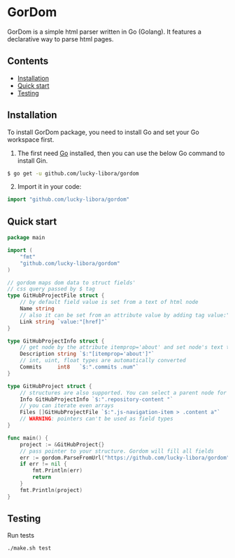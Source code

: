 # GorDom 


GorDom is a simple html parser written in Go (Golang). It features a declarative way to parse html pages.


## Contents

- [Installation](#installation)
- [Quick start](#quick-start)
- [Testing](#testing)


## Installation

To install GorDom package, you need to install Go and set your Go workspace first.

1. The first need [Go](https://golang.org/) installed, then you can use the below Go command to install Gin.

```sh
$ go get -u github.com/lucky-libora/gordom
```

2. Import it in your code:

```go
import "github.com/lucky-libora/gordom"
```

## Quick start

```go
package main

import (
    "fmt"
    "github.com/lucky-libora/gordom"
)

// gordom maps dom data to struct fields'
// css query passed by $ tag 
type GitHubProjectFile struct {
    // by default field value is set from a text of html node
    Name string
    // also it can be set from an attribute value by adding tag value:"[attribute_name]"
    Link string `value:"[href]"`
}

type GitHubProjectInfo struct {
    // get node by the attribute itemprop='about' and set node's text to the field
    Description string `$:"[itemprop='about']"`
    // int, uint, float types are automatically converted
    Commits     int8   `$:".commits .num"`
}

type GitHubProject struct {
    // structures are also supported. You can select a parent node for inner structure if it necessary
    Info GitHubProjectInfo `$:".repository-content "`
    // you can iterate even arrays
    Files []GitHubProjectFile `$:".js-navigation-item > .content a"`
    // WARNING: pointers can't be used as field types
}

func main() {
    project := &GitHubProject{}
    // pass pointer to your structure. Gordom will fill all fields
    err := gordom.ParseFromUrl("https://github.com/lucky-libora/gordom", project)
    if err != nil {
        fmt.Println(err)
        return
    }
    fmt.Println(project)	
}
```


## Testing

Run tests

```sh
./make.sh test
```
